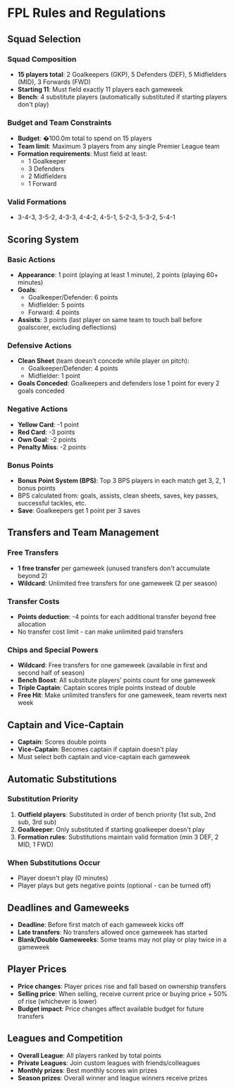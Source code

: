 # FPL Rules and Regulations

## Squad Selection

### Squad Composition
- **15 players total**: 2 Goalkeepers (GKP), 5 Defenders (DEF), 5 Midfielders (MID), 3 Forwards (FWD)
- **Starting 11**: Must field exactly 11 players each gameweek
- **Bench**: 4 substitute players (automatically substituted if starting players don't play)

### Budget and Team Constraints
- **Budget**: �100.0m total to spend on 15 players
- **Team limit**: Maximum 3 players from any single Premier League team
- **Formation requirements**: Must field at least:
  - 1 Goalkeeper
  - 3 Defenders
  - 2 Midfielders
  - 1 Forward

### Valid Formations
- 3-4-3, 3-5-2, 4-3-3, 4-4-2, 4-5-1, 5-2-3, 5-3-2, 5-4-1

## Scoring System

### Basic Actions
- **Appearance**: 1 point (playing at least 1 minute), 2 points (playing 60+ minutes)
- **Goals**:
  - Goalkeeper/Defender: 6 points
  - Midfielder: 5 points
  - Forward: 4 points
- **Assists**: 3 points (last player on same team to touch ball before goalscorer, excluding deflections)

### Defensive Actions
- **Clean Sheet** (team doesn't concede while player on pitch):
  - Goalkeeper/Defender: 4 points
  - Midfielder: 1 point
- **Goals Conceded**: Goalkeepers and defenders lose 1 point for every 2 goals conceded

### Negative Actions
- **Yellow Card**: -1 point
- **Red Card**: -3 points
- **Own Goal**: -2 points
- **Penalty Miss**: -2 points

### Bonus Points
- **Bonus Point System (BPS)**: Top 3 BPS players in each match get 3, 2, 1 bonus points
- BPS calculated from: goals, assists, clean sheets, saves, key passes, successful tackles, etc.
- **Save**: Goalkeepers get 1 point per 3 saves

## Transfers and Team Management

### Free Transfers
- **1 free transfer** per gameweek (unused transfers don't accumulate beyond 2)
- **Wildcard**: Unlimited free transfers for one gameweek (2 per season)

### Transfer Costs
- **Points deduction**: -4 points for each additional transfer beyond free allocation
- No transfer cost limit - can make unlimited paid transfers

### Chips and Special Powers
- **Wildcard**: Free transfers for one gameweek (available in first and second half of season)
- **Bench Boost**: All substitute players' points count for one gameweek
- **Triple Captain**: Captain scores triple points instead of double
- **Free Hit**: Make unlimited transfers for one gameweek, team reverts next week

## Captain and Vice-Captain

- **Captain**: Scores double points
- **Vice-Captain**: Becomes captain if captain doesn't play
- Must select both captain and vice-captain each gameweek

## Automatic Substitutions

### Substitution Priority
1. **Outfield players**: Substituted in order of bench priority (1st sub, 2nd sub, 3rd sub)
2. **Goalkeeper**: Only substituted if starting goalkeeper doesn't play
3. **Formation rules**: Substitutions maintain valid formation (min 3 DEF, 2 MID, 1 FWD)

### When Substitutions Occur
- Player doesn't play (0 minutes)
- Player plays but gets negative points (optional - can be turned off)

## Deadlines and Gameweeks

- **Deadline**: Before first match of each gameweek kicks off
- **Late transfers**: No transfers allowed once gameweek has started
- **Blank/Double Gameweeks**: Some teams may not play or play twice in a gameweek

## Player Prices

- **Price changes**: Player prices rise and fall based on ownership transfers
- **Selling price**: When selling, receive current price or buying price + 50% of rise (whichever is lower)
- **Budget impact**: Price changes affect available budget for future transfers

## Leagues and Competition

- **Overall League**: All players ranked by total points
- **Private Leagues**: Join custom leagues with friends/colleagues
- **Monthly prizes**: Best monthly scores win prizes
- **Season prizes**: Overall winner and league winners receive prizes
